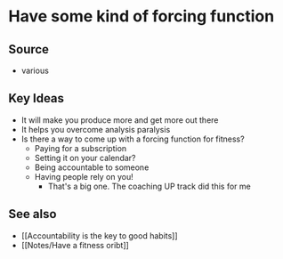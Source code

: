 # Have some kind of forcing function

## Source
- various

## Key Ideas
- It will make you produce more and get more out there
- It helps you overcome analysis paralysis
- Is there a way to come up with a forcing function for fitness?
	- Paying for a subscription
	- Setting it on your calendar?
	- Being accountable to someone
	- Having people rely on you!
		- That's a big one. The coaching UP track did this for me


## See also
- [[Accountability is the key to good habits]]
- [[Notes/Have a fitness oribt]]